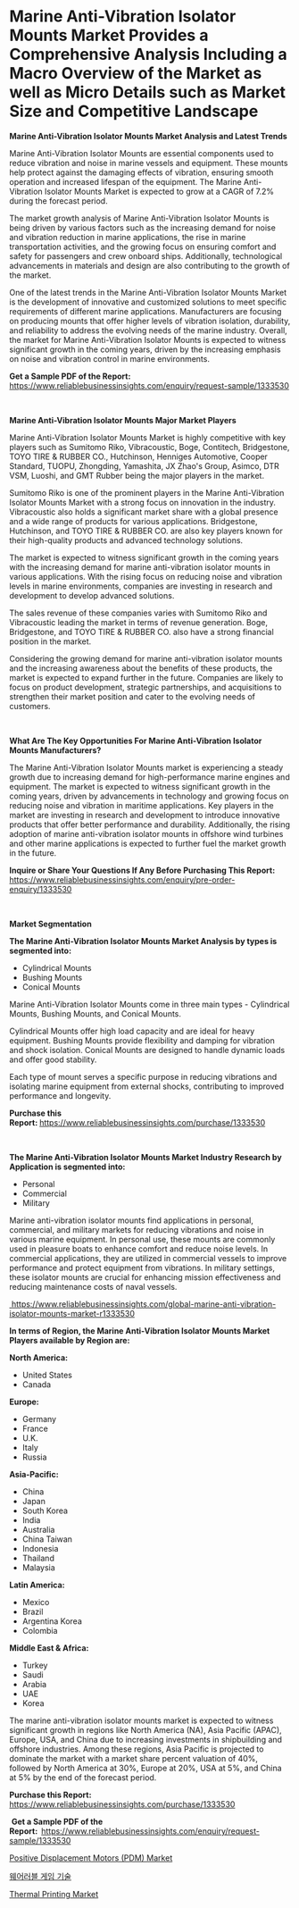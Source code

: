 <p><h1>Marine Anti-Vibration Isolator Mounts Market Provides a Comprehensive Analysis Including a Macro Overview of the Market as well as Micro Details such as Market Size and Competitive Landscape</h1></p><p><strong>Marine Anti-Vibration Isolator Mounts Market Analysis and Latest Trends</strong></p>
<p><p>Marine Anti-Vibration Isolator Mounts are essential components used to reduce vibration and noise in marine vessels and equipment. These mounts help protect against the damaging effects of vibration, ensuring smooth operation and increased lifespan of the equipment. The Marine Anti-Vibration Isolator Mounts Market is expected to grow at a CAGR of 7.2% during the forecast period.</p><p>The market growth analysis of Marine Anti-Vibration Isolator Mounts is being driven by various factors such as the increasing demand for noise and vibration reduction in marine applications, the rise in marine transportation activities, and the growing focus on ensuring comfort and safety for passengers and crew onboard ships. Additionally, technological advancements in materials and design are also contributing to the growth of the market.</p><p>One of the latest trends in the Marine Anti-Vibration Isolator Mounts Market is the development of innovative and customized solutions to meet specific requirements of different marine applications. Manufacturers are focusing on producing mounts that offer higher levels of vibration isolation, durability, and reliability to address the evolving needs of the marine industry. Overall, the market for Marine Anti-Vibration Isolator Mounts is expected to witness significant growth in the coming years, driven by the increasing emphasis on noise and vibration control in marine environments.</p></p>
<p><strong>Get a Sample PDF of the Report:&nbsp;</strong> <a href="https://www.reliablebusinessinsights.com/enquiry/request-sample/1333530">https://www.reliablebusinessinsights.com/enquiry/request-sample/1333530</a></p>
<p>&nbsp;</p>
<p><strong>Marine Anti-Vibration Isolator Mounts Major Market Players</strong></p>
<p><p>Marine Anti-Vibration Isolator Mounts Market is highly competitive with key players such as Sumitomo Riko, Vibracoustic, Boge, Contitech, Bridgestone, TOYO TIRE & RUBBER CO., Hutchinson, Henniges Automotive, Cooper Standard, TUOPU, Zhongding, Yamashita, JX Zhao's Group, Asimco, DTR VSM, Luoshi, and GMT Rubber being the major players in the market. </p><p>Sumitomo Riko is one of the prominent players in the Marine Anti-Vibration Isolator Mounts Market with a strong focus on innovation in the industry. Vibracoustic also holds a significant market share with a global presence and a wide range of products for various applications. Bridgestone, Hutchinson, and TOYO TIRE & RUBBER CO. are also key players known for their high-quality products and advanced technology solutions.</p><p>The market is expected to witness significant growth in the coming years with the increasing demand for marine anti-vibration isolator mounts in various applications. With the rising focus on reducing noise and vibration levels in marine environments, companies are investing in research and development to develop advanced solutions.</p><p>The sales revenue of these companies varies with Sumitomo Riko and Vibracoustic leading the market in terms of revenue generation. Boge, Bridgestone, and TOYO TIRE & RUBBER CO. also have a strong financial position in the market.</p><p>Considering the growing demand for marine anti-vibration isolator mounts and the increasing awareness about the benefits of these products, the market is expected to expand further in the future. Companies are likely to focus on product development, strategic partnerships, and acquisitions to strengthen their market position and cater to the evolving needs of customers.</p></p>
<p>&nbsp;</p>
<p><strong>What Are The Key Opportunities For Marine Anti-Vibration Isolator Mounts Manufacturers?</strong></p>
<p><p>The Marine Anti-Vibration Isolator Mounts market is experiencing a steady growth due to increasing demand for high-performance marine engines and equipment. The market is expected to witness significant growth in the coming years, driven by advancements in technology and growing focus on reducing noise and vibration in maritime applications. Key players in the market are investing in research and development to introduce innovative products that offer better performance and durability. Additionally, the rising adoption of marine anti-vibration isolator mounts in offshore wind turbines and other marine applications is expected to further fuel the market growth in the future.</p></p>
<p><strong>Inquire or Share Your Questions If Any Before Purchasing This Report:</strong> <a href="https://www.reliablebusinessinsights.com/enquiry/pre-order-enquiry/1333530">https://www.reliablebusinessinsights.com/enquiry/pre-order-enquiry/1333530</a></p>
<p>&nbsp;</p>
<p><strong>Market Segmentation</strong></p>
<p><strong>The Marine Anti-Vibration Isolator Mounts Market Analysis by types is segmented into:</strong></p>
<p><ul><li>Cylindrical Mounts</li><li>Bushing Mounts</li><li>Conical Mounts</li></ul></p>
<p><p>Marine Anti-Vibration Isolator Mounts come in three main types - Cylindrical Mounts, Bushing Mounts, and Conical Mounts. </p><p>Cylindrical Mounts offer high load capacity and are ideal for heavy equipment. Bushing Mounts provide flexibility and damping for vibration and shock isolation. Conical Mounts are designed to handle dynamic loads and offer good stability.</p><p>Each type of mount serves a specific purpose in reducing vibrations and isolating marine equipment from external shocks, contributing to improved performance and longevity.</p></p>
<p><strong>Purchase this Report:&nbsp;</strong><a href="https://www.reliablebusinessinsights.com/purchase/1333530">https://www.reliablebusinessinsights.com/purchase/1333530</a></p>
<p>&nbsp;</p>
<p><strong>The Marine Anti-Vibration Isolator Mounts Market Industry Research by Application is segmented into:</strong></p>
<p><ul><li>Personal</li><li>Commercial</li><li>Military</li></ul></p>
<p><p>Marine anti-vibration isolator mounts find applications in personal, commercial, and military markets for reducing vibrations and noise in various marine equipment. In personal use, these mounts are commonly used in pleasure boats to enhance comfort and reduce noise levels. In commercial applications, they are utilized in commercial vessels to improve performance and protect equipment from vibrations. In military settings, these isolator mounts are crucial for enhancing mission effectiveness and reducing maintenance costs of naval vessels.</p></p>
<p><a href="https://www.reliablebusinessinsights.com/global-marine-anti-vibration-isolator-mounts-market-r1333530">&nbsp;https://www.reliablebusinessinsights.com/global-marine-anti-vibration-isolator-mounts-market-r1333530</a></p>
<p><strong>In terms of Region, the Marine Anti-Vibration Isolator Mounts Market Players available by Region are:</strong></p>
<p>
    <p> <strong> North America: </strong>
        <ul>
            <li>United States</li>
            <li>Canada</li>
        </ul>
        </p> 
    <p> <strong> Europe: </strong>
        <ul>
            <li>Germany</li>
            <li>France</li>
            <li>U.K.</li>
            <li>Italy</li>
            <li>Russia</li>
        </ul>
        </p> 
    <p> <strong> Asia-Pacific: </strong>
        <ul>
            <li>China</li>
            <li>Japan</li>
            <li>South Korea</li>
            <li>India</li>
            <li>Australia</li>
            <li>China Taiwan</li>
            <li>Indonesia</li>
            <li>Thailand</li>
            <li>Malaysia</li>
        </ul>
        </p> 
    <p> <strong> Latin America: </strong>
        <ul>
            <li>Mexico</li>
            <li>Brazil</li>
            <li>Argentina Korea</li>
            <li>Colombia</li>
        </ul>
        </p> 
    <p> <strong> Middle East & Africa: </strong>
        <ul>
            <li>Turkey</li>
            <li>Saudi</li>
            <li>Arabia</li>
            <li>UAE</li>
            <li>Korea</li>
        </ul>
    </p>
    </p>
<p><p>The marine anti-vibration isolator mounts market is expected to witness significant growth in regions like North America (NA), Asia Pacific (APAC), Europe, USA, and China due to increasing investments in shipbuilding and offshore industries. Among these regions, Asia Pacific is projected to dominate the market with a market share percent valuation of 40%, followed by North America at 30%, Europe at 20%, USA at 5%, and China at 5% by the end of the forecast period.</p></p>
<p><strong>Purchase this Report: </strong><a href="https://www.reliablebusinessinsights.com/purchase/1333530">https://www.reliablebusinessinsights.com/purchase/1333530</a></p>
<p>&nbsp;<strong>Get a Sample PDF of the Report:&nbsp;&nbsp;</strong><a href="https://www.reliablebusinessinsights.com/enquiry/request-sample/1333530">https://www.reliablebusinessinsights.com/enquiry/request-sample/1333530</a></p>
<p><strong></strong></p>
<p><p><a href="https://github.com/garethgwrecovery/Market-Research-Report-List-1/blob/main/positive-displacement-motors-pdm-market.md">Positive Displacement Motors (PDM) Market</a></p><p><a href="https://github.com/CliftonFisher9067/Market-Research-Report-List-2/blob/main/7257343182588.md">웨어러블 게임 기술</a></p><p><a href="https://issuu.com/reportprime-2/docs/thermal-printing-market-size-2030.pptx">Thermal Printing Market</a></p></p>